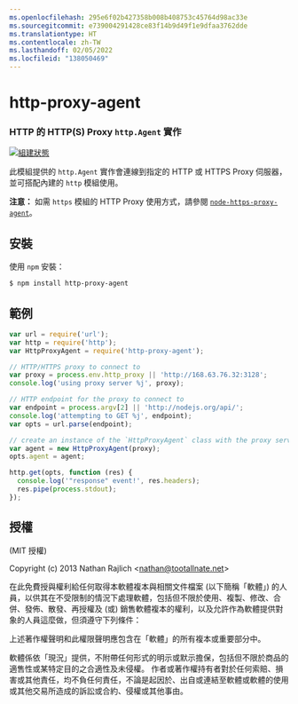 ```yaml
---
ms.openlocfilehash: 295e6f02b427358b008b408753c45764d98ac33e
ms.sourcegitcommit: e739004291428ce83f14b9d49f1e9dfaa3762dde
ms.translationtype: HT
ms.contentlocale: zh-TW
ms.lasthandoff: 02/05/2022
ms.locfileid: "138050469"
---
```

<a name="http-proxy-agent"></a>http-proxy-agent
================
### <a name="an-https-proxy-httpagent-implementation-for-http"></a>HTTP 的 HTTP(S) Proxy `http.Agent` 實作
[![組建狀態](https://github.com/TooTallNate/node-http-proxy-agent/workflows/Node%20CI/badge.svg)](https://github.com/TooTallNate/node-http-proxy-agent/actions?workflow=Node+CI)

此模組提供的 `http.Agent` 實作會連線到指定的 HTTP 或 HTTPS Proxy 伺服器，並可搭配內建的 `http` 模組使用。

__注意：__ 如需 `https` 模組的 HTTP Proxy 使用方式，請參閱 [`node-https-proxy-agent`](https://github.com/TooTallNate/node-https-proxy-agent)。

<a name="installation"></a>安裝
------------

使用 `npm` 安裝：

``` bash
$ npm install http-proxy-agent
```


<a name="example"></a>範例
-------

``` js
var url = require('url');
var http = require('http');
var HttpProxyAgent = require('http-proxy-agent');

// HTTP/HTTPS proxy to connect to
var proxy = process.env.http_proxy || 'http://168.63.76.32:3128';
console.log('using proxy server %j', proxy);

// HTTP endpoint for the proxy to connect to
var endpoint = process.argv[2] || 'http://nodejs.org/api/';
console.log('attempting to GET %j', endpoint);
var opts = url.parse(endpoint);

// create an instance of the `HttpProxyAgent` class with the proxy server information
var agent = new HttpProxyAgent(proxy);
opts.agent = agent;

http.get(opts, function (res) {
  console.log('"response" event!', res.headers);
  res.pipe(process.stdout);
});
```


<a name="license"></a>授權
-------

(MIT 授權)

Copyright (c) 2013 Nathan Rajlich &lt;nathan@tootallnate.net&gt;

在此免費授與權利給任何取得本軟體複本與相關文件檔案 (以下簡稱「軟體」) 的人員，以供其在不受限制的情況下處理軟體，包括但不限於使用、複製、修改、合併、發佈、散發、再授權及 (或) 銷售軟體複本的權利，以及允許作為軟體提供對象的人員這麼做，但須遵守下列條件：

上述著作權聲明和此權限聲明應包含在「軟體」的所有複本或重要部分中。

軟體係依「現況」提供，不附帶任何形式的明示或默示擔保，包括但不限於商品的適售性或某特定目的之合適性及未侵權。
作者或著作權持有者對於任何索賠、損害或其他責任，均不負任何責任，不論是起因於、出自或連結至軟體或軟體的使用或其他交易所造成的訴訟或合約、侵權或其他事由。
